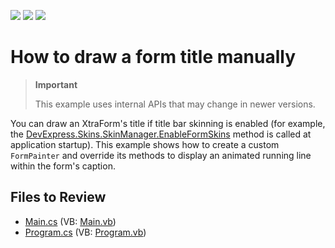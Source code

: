 <!-- default badges list -->
![](https://img.shields.io/endpoint?url=https://codecentral.devexpress.com/api/v1/VersionRange/128620774/13.1.4%2B)
[![](https://img.shields.io/badge/Open_in_DevExpress_Support_Center-FF7200?style=flat-square&logo=DevExpress&logoColor=white)](https://supportcenter.devexpress.com/ticket/details/E3327)
[![](https://img.shields.io/badge/📖_How_to_use_DevExpress_Examples-e9f6fc?style=flat-square)](https://docs.devexpress.com/GeneralInformation/403183)
<!-- default badges end -->

# How to draw a form title manually

> **Important**
>
> This example uses internal APIs that may change in newer versions.

You can draw an XtraForm's title if title bar skinning is enabled (for example, the [DevExpress.Skins.SkinManager.EnableFormSkins](https://docs.devexpress.com/WindowsForms/DevExpress.Skins.SkinManager.EnableFormSkins) method is called at application startup). This example shows how to create a custom `FormPainter` and override its methods to display an animated running line within the form's caption.


## Files to Review

* [Main.cs](./CS/WindowsApplication3/Main.cs) (VB: [Main.vb](./VB/WindowsApplication3/Main.vb))
* [Program.cs](./CS/WindowsApplication3/Program.cs) (VB: [Program.vb](./VB/WindowsApplication3/Program.vb))
